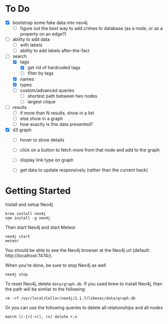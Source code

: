 # To Do

- [x] bootstrap some fake data into neo4j
  - [ ] figure out the best way to add crimes to database (as a node, or as a property on an edge?)
- [ ] ability to add data
  - [ ] with labels
  - [ ] ability to add labels after-the-fact
- [ ] search
  - [x] tags
    - [x] get rid of hardcoded tags
    - [ ] filter by tags
  - [x] names
  - [x] types
  - [ ] custom/advanced queries
    - [ ] shortest path between two nodes
    - [ ] largest clique
- [ ] results
  - [ ] if more than N results, show in a list
  - [ ] else show in a graph
  - [ ] how exactly is this data presented?
- [x] d3 graph
  - [ ] hover to show details
  - [ ] click on a button to fetch more from that node and add to the graph
  - [ ] display link type on graph
  - [ ] get data to update responsively (rather than the current hack)


# Getting Started

Install and setup Neo4j

    brew install neo4j
    npm install -g neo4j

Then start Neo4j and start Meteor

    neo4j start
    meteor

You should be able to see the Neo4j browser at the Neo4j url (default: http://localhost:7474/).

When you're done, be sure to stop Neo4j as well

    neo4j stop

To reset Neo4j, delete `data/graph.db`. If you used brew to install Neo4j, then the path will be similar to the following:

    rm -rf /usr/local/Cellar/neo4j/2.1.7/libexec/data/graph.db

Or you can use the following queries to delete all relationships and all nodes

    match ()-[r]->(), (n) delete r,n
